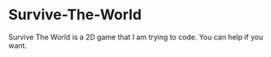 # Survive-The-World
Survive The World is a 2D game that I am trying to code.
You can help if you want.
